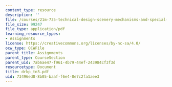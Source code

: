 ```yaml
---
content_type: resource
description: ''
file: /courses/21m-735-technical-design-scenery-mechanisms-and-special-effects-spring-2004/73496ed88b05baaff6e40e7c2fa1aee3_drkp_tn3.pdf
file_size: 99247
file_type: application/pdf
learning_resource_types:
- Assignments
license: https://creativecommons.org/licenses/by-nc-sa/4.0/
ocw_type: OCWFile
parent_title: Assignments
parent_type: CourseSection
parent_uid: 7ab6ae47-f961-4b79-44ef-243984cf3f3d
resourcetype: Document
title: drkp_tn3.pdf
uid: 73496ed8-8b05-baaf-f6e4-0e7c2fa1aee3
---
```

